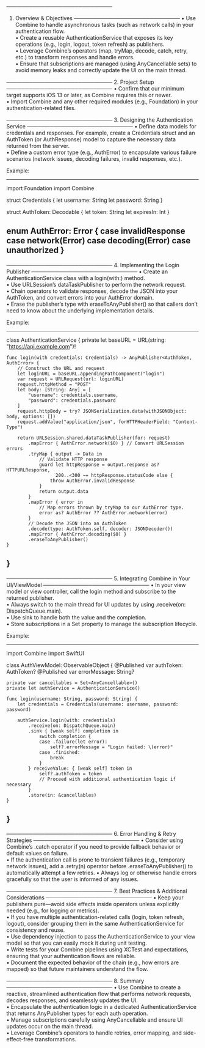 ────────────────────────────
1. Overview & Objectives
────────────────────────────
• Use Combine to handle asynchronous tasks (such as network calls) in your authentication flow.  
• Create a reusable AuthenticationService that exposes its key operations (e.g., login, logout, token refresh) as publishers.  
• Leverage Combine’s operators (map, tryMap, decode, catch, retry, etc.) to transform responses and handle errors.  
• Ensure that subscriptions are managed (using AnyCancellable sets) to avoid memory leaks and correctly update the UI on the main thread.

────────────────────────────
2. Project Setup
────────────────────────────
• Confirm that our minimum target supports iOS 13 or later, as Combine requires this or newer.  
• Import Combine and any other required modules (e.g., Foundation) in your authentication-related files.

────────────────────────────
3. Designing the Authentication Service
────────────────────────────
• Define data models for credentials and responses. For example, create a Credentials struct and an AuthToken (or AuthResponse) model to capture the necessary data returned from the server.  
• Define a custom error type (e.g., AuthError) to encapsulate various failure scenarios (network issues, decoding failures, invalid responses, etc.).

Example:

--------------------------------------------------
import Foundation
import Combine

struct Credentials {
    let username: String
    let password: String
}

struct AuthToken: Decodable {
    let token: String
    let expiresIn: Int
}

enum AuthError: Error {
    case invalidResponse
    case network(Error)
    case decoding(Error)
    case unauthorized
}
--------------------------------------------------

────────────────────────────
4. Implementing the Login Publisher
────────────────────────────
• Create an AuthenticationService class with a login(with:) method.  
• Use URLSession’s dataTaskPublisher to perform the network request.  
• Chain operators to validate responses, decode the JSON into your AuthToken, and convert errors into your AuthError domain.  
• Erase the publisher’s type with eraseToAnyPublisher() so that callers don’t need to know about the underlying implementation details.

Example:

--------------------------------------------------
class AuthenticationService {
    private let baseURL = URL(string: "https://api.example.com")!
    
    func login(with credentials: Credentials) -> AnyPublisher<AuthToken, AuthError> {
        // Construct the URL and request
        let loginURL = baseURL.appendingPathComponent("login")
        var request = URLRequest(url: loginURL)
        request.httpMethod = "POST"
        let body: [String: Any] = [
            "username": credentials.username,
            "password": credentials.password
        ]
        request.httpBody = try? JSONSerialization.data(withJSONObject: body, options: [])
        request.addValue("application/json", forHTTPHeaderField: "Content-Type")
        
        return URLSession.shared.dataTaskPublisher(for: request)
            .mapError { AuthError.network($0) } // Convert URLSession errors
            .tryMap { output -> Data in
                // Validate HTTP response
                guard let httpResponse = output.response as? HTTPURLResponse,
                      200..<300 ~= httpResponse.statusCode else {
                    throw AuthError.invalidResponse
                }
                return output.data
            }
            .mapError { error in
                // Map errors thrown by tryMap to our AuthError type.
                error as? AuthError ?? AuthError.network(error)
            }
            // Decode the JSON into an AuthToken
            .decode(type: AuthToken.self, decoder: JSONDecoder())
            .mapError { AuthError.decoding($0) }
            .eraseToAnyPublisher()
    }
}
--------------------------------------------------

────────────────────────────
5. Integrating Combine in Your UI/ViewModel
────────────────────────────
• In your view model or view controller, call the login method and subscribe to the returned publisher.  
• Always switch to the main thread for UI updates by using .receive(on: DispatchQueue.main).  
• Use sink to handle both the value and the completion.  
• Store subscriptions in a Set<AnyCancellable> property to manage the subscription lifecycle.

Example:

--------------------------------------------------
import Combine
import SwiftUI

class AuthViewModel: ObservableObject {
    @Published var authToken: AuthToken?
    @Published var errorMessage: String?
    
    private var cancellables = Set<AnyCancellable>()
    private let authService = AuthenticationService()
    
    func login(username: String, password: String) {
        let credentials = Credentials(username: username, password: password)
        
        authService.login(with: credentials)
            .receive(on: DispatchQueue.main)
            .sink { [weak self] completion in
                switch completion {
                case .failure(let error):
                    self?.errorMessage = "Login failed: \(error)"
                case .finished:
                    break
                }
            } receiveValue: { [weak self] token in
                self?.authToken = token
                // Proceed with additional authentication logic if necessary
            }
            .store(in: &cancellables)
    }
}
--------------------------------------------------

────────────────────────────
6. Error Handling & Retry Strategies
────────────────────────────
• Consider using Combine’s .catch operator if you need to provide fallback behavior or default values on failure.  
• If the authentication call is prone to transient failures (e.g., temporary network issues), add a .retry(n) operator before .eraseToAnyPublisher() to automatically attempt a few retries.
• Always log or otherwise handle errors gracefully so that the user is informed of any issues.

────────────────────────────
7. Best Practices & Additional Considerations
────────────────────────────
• Keep your publishers pure—avoid side effects inside operators unless explicitly needed (e.g., for logging or metrics).  
• If you have multiple authentication-related calls (login, token refresh, logout), consider grouping them in the same AuthenticationService for consistency and reuse.  
• Use dependency injection to pass the AuthenticationService to your view model so that you can easily mock it during unit testing.  
• Write tests for your Combine pipelines using XCTest and expectations, ensuring that your authentication flows are reliable.  
• Document the expected behavior of the chain (e.g., how errors are mapped) so that future maintainers understand the flow.

────────────────────────────
8. Summary
────────────────────────────
• Use Combine to create a reactive, streamlined authentication flow that performs network requests, decodes responses, and seamlessly updates the UI.  
• Encapsulate the authentication logic in a dedicated AuthenticationService that returns AnyPublisher types for each auth operation.  
• Manage subscriptions carefully using AnyCancellable and ensure UI updates occur on the main thread.  
• Leverage Combine’s operators to handle retries, error mapping, and side-effect-free transformations.